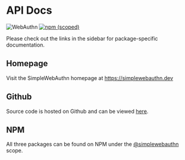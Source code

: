 # API Docs
![WebAuthn](https://img.shields.io/badge/WebAuthn-Simplified-blueviolet?style=for-the-badge&logo=WebAuthn)
[![npm (scoped)](https://img.shields.io/npm/v/@simplewebauthn/server?style=for-the-badge&logo=npm)](https://www.npmjs.com/search?q=simplewebauthn)

Please check out the links in the sidebar for package-specific documentation.

## Homepage

Visit the SimpleWebAuthn homepage at https://simplewebauthn.dev

## Github

Source code is hosted on Github and can be viewed [here](https://github.com/MasterKale/SimpleWebAuthn).

## NPM

All three packages can be found on NPM under the [@simplewebauthn](https://www.npmjs.com/search?q=simplewebauthn) scope.
